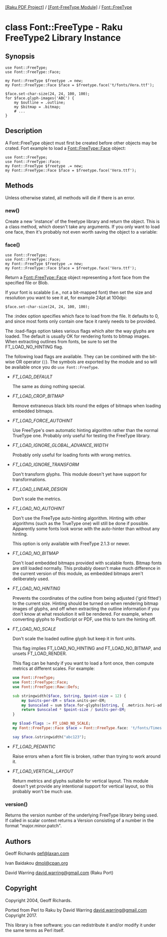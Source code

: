 [[Raku PDF Project]](https://pdf-raku.github.io)
 / [[Font-FreeType Module]](https://pdf-raku.github.io/Font-FreeType-raku)
 / [Font::FreeType](https://pdf-raku.github.io/Font-FreeType-raku/Font/FreeType)

class Font::FreeType - Raku FreeType2 Library Instance
======================================================

Synopsis
--------

    use Font::FreeType;
    use Font::FreeType::Face;

    my Font::FreeType $freetype .= new;
    my Font::FreeType::Face $face = $freetype.face('t/fonts/Vera.ttf');

    $face.set-char-size(24, 24, 100, 100);
    for $face.glyph-images('ABC') {
        my $outline = .outline;
        my $bitmap = .bitmap;
        # ...
    }

Description
-----------

A Font::FreeType object must first be created before other objects may be crated. Fort example to load a [Font::FreeType::Face](https://pdf-raku.github.io/Font-FreeType-raku/Font/FreeType/Face) object:

    use Font::FreeType;
    use Font::FreeType::Face;
    my Font::FreeType $freetype .= new;
    my Font::FreeType::Face $face = $freetype.face('Vera.ttf');

Methods
-------

Unless otherwise stated, all methods will die if there is an error.

### new()

Create a new 'instance' of the freetype library and return the object. This is a class method, which doesn't take any arguments. If you only want to load one face, then it's probably not even worth saving the object to a variable:

### face()

    use Font::FreeType;
    use Font::FreeType::Face;
    my Font::FreeType $freetype .= new;
    my Font::FreeType::Face $face = $freetype.face('Vera.ttf');

Return a [Font::FreeType::Face](https://pdf-raku.github.io/Font-FreeType-raku/Font/FreeType/Face) object representing a font face from the specified file or Blob.

If your font is scalable (i.e., not a bit-mapped font) then set the size and resolution you want to see it at, for example 24pt at 100dpi:

    $face.set-char-size(24, 24, 100, 100);

The :index option specifies which face to load from the file. It defaults to 0, and since most fonts only contain one face it rarely needs to be provided.

The :load-flags option takes various flags which alter the way glyphs are loaded. The default is usually OK for rendering fonts to bitmap images. When extracting outlines from fonts, be sure to set the FT\_LOAD\_NO\_HINTING flag.

The following load flags are available. They can be combined with the bit-wise OR operator (`|`). The symbols are exported by the module and so will be available once you do `use Font::FreeType`.

  * *FT_LOAD_DEFAULT*

    The same as doing nothing special.

  * *FT_LOAD_CROP_BITMAP*

    Remove extraneous black bits round the edges of bitmaps when loading embedded bitmaps.

  * *FT_LOAD_FORCE_AUTOHINT*

    Use FreeType's own automatic hinting algorithm rather than the normal TrueType one. Probably only useful for testing the FreeType library.

  * *FT_LOAD_IGNORE_GLOBAL_ADVANCE_WIDTH*

    Probably only useful for loading fonts with wrong metrics.

  * *FT_LOAD_IGNORE_TRANSFORM*

    Don't transform glyphs. This module doesn't yet have support for transformations.

  * *FT_LOAD_LINEAR_DESIGN*

    Don't scale the metrics.

  * *FT_LOAD_NO_AUTOHINT*

    Don't use the FreeType auto-hinting algorithm. Hinting with other algorithms (such as the TrueType one) will still be done if possible. Apparently some fonts look worse with the auto-hinter than without any hinting.

    This option is only available with FreeType 2.1.3 or newer.

  * *FT_LOAD_NO_BITMAP*

    Don't load embedded bitmaps provided with scalable fonts. Bitmap fonts are still loaded normally. This probably doesn't make much difference in the current version of this module, as embedded bitmaps aren't deliberately used.

  * *FT_LOAD_NO_HINTING*

    Prevents the coordinates of the outline from being adjusted ('grid fitted') to the current size. Hinting should be turned on when rendering bitmap images of glyphs, and off when extracting the outline information if you don't know at what resolution it will be rendered. For example, when converting glyphs to PostScript or PDF, use this to turn the hinting off.

  * *FT_LOAD_NO_SCALE*

    Don't scale the loaded outline glyph but keep it in font units.

    This flag implies FT_LOAD_NO_HINTING and FT_LOAD_NO_BITMAP, and unsets FT_LOAD_RENDER.

    This flag can be handy if you want to load a font once, then compute metrics at different scales. For example:

    ```raku
    use Font::FreeType;
    use Font::FreeType::Face;
    use Font::FreeType::Raw::Defs;

    sub stringwidth($face, $string, $point-size = 12) {
        my $units-per-EM = $face.units-per-EM;
        my $unscaled = sum $face.for-glyphs($string, { .metrics.hori-advance });
        return $unscaled * $point-size / $units-per-EM;
    }

    my $load-flags := FT_LOAD_NO_SCALE;
    my Font::FreeType::Face $face = Font::FreeType.face: 't/fonts/TimesNewRomPS.pfb', :$load-flags;

    say $face.&stringwidth("abc123");
    ```

  * *FT_LOAD_PEDANTIC*

    Raise errors when a font file is broken, rather than trying to work around it.

  * *FT_LOAD_VERTICAL_LAYOUT*

    Return metrics and glyphs suitable for vertical layout. This module doesn't yet provide any intentional support for vertical layout, so this probably won't be much use.

### version()

Returns the version number of the underlying FreeType library being used. If called in scalar context returns a Version consisting of a number in the format "major.minor.patch".

Authors
-------

Geoff Richards <qef@laxan.com>

Ivan Baidakou <dmol@cpan.org>

David Warring <david.warring@gmail.com> (Raku Port)

Copyright
---------

Copyright 2004, Geoff Richards.

Ported from Perl to Raku by David Warring <david.warring@gmail.com> Copyright 2017.

This library is free software; you can redistribute it and/or modify it under the same terms as Perl itself.

